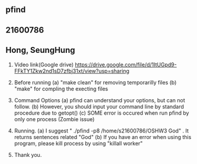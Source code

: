 ## pfind ##
## 21600786 ##
## Hong, SeungHung ## 

1. Video link(Google drive)
    https://drive.google.com/file/d/1ItUGpd9-FFkTY1Zkw2nd1sD7zfbj31xt/view?usp=sharing

2. Before running
    (a) "make clean" for removing temporarilly files
    (b) "make" for compling the execting files

3. Command Options
    (a) pfind can understand your options, but can not follow.
    (b) However, you should input your command line by standard procedure due to getopt()
    (c) SOME error is occured when run pfind by only one process (Zombie issue)

4. Running.
    (a) I suggest " ./pfind -p8 /home/s21600786/OSHW3 God" . It returns sentences related "God"
    (b) If you have an error when using this program, please kill process by using "killall worker"

5. Thank you.
